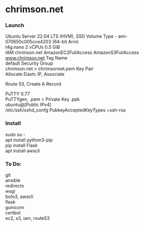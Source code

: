 # chrimson.net

### Launch
Ubuntu Server 22.04 LTS (HVM), SSD Volume Type - ami-070650c005cce4203 (64-bit Arm) \
t4g.nano 2 vCPUs 0.5 GiB \
IAM chrimson.net AmazonEC2FullAccess AmazonS3FullAccess \
www.chrimson.net Tag Name \
default Security Group \
chrimson.net > chrimsonnet.pem Key Pair \
Allocate Elastc IP, Associate

Route 53, Create A Record

PuTTY 0.77 \
PuTTYgen, .pem > Private Key .ppk \
ubuntu@[Public IPv4] \
/etc/ssh/sshd_confg PubkeyAcceptedKeyTypes +ssh-rsa

### Install
sudo su - \
apt install python3-pip \
pip install Flask \
apt install awscli



### To Do:
git \
ansible \
redirects \
wsgi \
boto3, awscli \
flask \
gunicorn \
certbot \
ec2, s3, iam, route53


